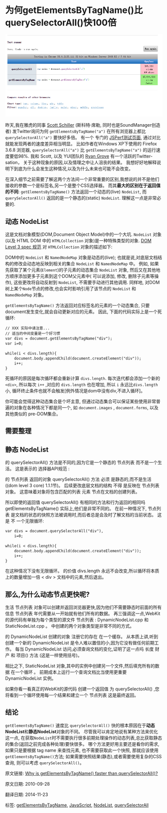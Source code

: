 为何getElementsByTagName()比querySelectorAll()快100倍
==

![](01_vs.png)

昨天,我在雅虎的同事 [Scott Schiller](http://www.schillmania.com/) (斯科特·席勒, 同时也是SoundManager创造者) 发Twitter询问为何 `getElementsByTagName("a")` 在所有浏览器上都比 `querySelectorAll("a")` 要快好多倍。 有一个 专门的 [JSPerf测试页面](http://jsperf.com/queryselectorall-vs-getelementsbytagname), 通过对比就能发现两者的速度差异相当明显。 比如作者在Windows XP下使用的 Firefox 3.6.8 浏览器, `querySelectorAll("a")` 比 `getElementsByTagName("a")` 的运行速度要低98%. 我和 Scott, 以及 YUI团队的 [Ryan Grove](http://www.wonko.com/) 有一个活跃的Twitter-sation， 关于这种现象的原因,以及情理之中让人沮丧的结果。 我想好好地解释说明下到底为什么会发生这种情况,以及为什么未来也可能不会改变。

在深入细节之前需要了解这两个方法间一个非常重要的区别,我想说的并不是他们接收的参数一个是标签名,另一个是整个CSS选择器。 而其**最大的区别在于返回值的不同**: `getElementsByTagName()` 方法返回一个动态的(live) `NodeList`,  而 `querySelectorAll()` 返回的是一个静态的(static) `NodeList`. 理解这一点是非常必要的.

## 动态 NodeList ##

这是文档对象模型(DOM,Document Object Model)中的一个大坑.  `NodeList` 对象(以及 HTML DOM 中的 `HTMLCollection` 对象)是一种特殊类型的对象. [DOM Level 3 spec 规范](http://www.w3.org/TR/DOM-Level-3-Core/core.html#td-live) 对 `HTMLCollection` 对象的描述如下:

DOM中的 `NodeList` 和 `NamedNodeMap` 对象是动态的(live); 
也就是说,对底层文档结构的修改会动态地反映到相关的集合 `NodeList` 和 `NamedNodeMap` 中。 例如, 如果先获取了某个元素(`Element`)的子元素的动态集合 `NodeList` 对象, 然后又在其他地方顺序添加更多子元素到这个DOM父元素中( 可以说添加, 修改, 删除子元素等操作), 这些更改将自动反射到 `NodeList`, 不需要手动进行其他调用. 同样地, 对DOM树上某个`Node`节点的修改,也会实时影响引用了该节点的 `NodeList` 和 `NamedNodeMap` 对象。

`getElementsByTagName()` 方法返回对应标签名的元素的一个动态集合, 只要document发生变化,就会自动更新对应的元素。 因此, 下面的代码实际上是一个死循环:

	// XXX 实际中请注意... 
	// 适当的中间变量是一个好习惯
	var divs = document.getElementsByTagName("div");
	var i=0;
	
	while(i < divs.length){
	    document.body.appendChild(document.createElement("div"));
	    i++;
	}

死循环的原因是每次循环都会重新计算 `divs.length`. 每次迭代都会添加一个新的 `<div>`, 所以每次 `i++` ,对应的 `divs.length` 也在增加, 所以 `i` 永远比`divs.length`小, 循环终止条件也就不会触发[例外情况是dom中没有div,不进入循环]。

你可能会觉得这种动态集合是个坏主意, 但通过动态集合可以保证某些使用非常普遍的对象在各种情况下都是同一个, 如 `document.images` , `document.forms`, 以及其他类似的 pre-DOM集合。

## 需要整理

## 静态 NodeList ##

的 querySelectorAll() 方法是不同的,因为它是一个静态的 节点列表 而不是一个生活。 这是表示的 选择器API规范 :

的 节点列表 返回的对象 querySelectorAll() 方法 必须 是静态的,而不是生活((dom level 3 core) 1.1.1节)。 后续更改底层文档的结构 不得 是反映在 节点列表 对象。 这意味着对象将包含匹配的列表 元素 节点在文档的创建列表。

所以即使的返回值 querySelectorAll() 有相同的方法和行为返回的相同吗 getElementsByTagName() 实际上,他们是非常不同的。 在前一种情况下, 节点列表 是文档的状态的快照方法被调用时,而后者总是会及时了解文档的当前状态。 这是 不 一个无限循环:


	var divs = document.querySelectorAll("div"),
	    i=0;
	
	while(i < divs.length){
	    document.body.appendChild(document.createElement("div"));
	    i++;
	}


在这种情况下没有无限循环。 的价值 divs.length 永远不会改变,所以循环将本质上的数量增加一倍 < div > 文档中的元素,然后退出。

## 那么,为什么动态节点更快呢? ##

生活 节点列表 对象可以创建并返回浏览器更快,因为他们不需要静态时前面的所有信息 节点列表 年代需要从一开始就有他们所有的数据。 再三强调这一点,WebKit的源代码有单独为每个类型的源文件 节点列表 : DynamicNodeList.cpp 和 StaticNodeList.cpp 。 中创建的两个对象类型是非常不同的方式。

的 DynamicNodeList 创建的对象 注册它的存在 在一个缓存。 从本质上讲,听到创建一个新的 DynamicNodeList 是令人难以置信的小,因为它没有做任何前期工作。 每当 DynamicNodeList 访问,必须查询文档的变化,证明了这一点吗 长度 财产 和 项目() 方法 (这是一样使用括号)。

相比之下, StaticNodeList 对象,其中的实例中创建另一个文件,然后填充所有的数据 在一个循环 。 前期成本上运行一个查询文档比当使用更重要 DynamicNodeList 实例。

如果你看一看真正的WebKit的源代码 创建一个返回值 为 querySelectorAll() ,您将看到一个循环使用每一个结果和建立一个 节点列表 这是最终返回。

## 结论 ##

`getElementsByTagName()` 速度比 `querySelectorAll()` 快的根本原因在于**动态NodeList**和**静态NodeList**对象的不同。 尽管我可以肯定地说有某种方法来优化这一点, 在获取`NodeList`时不需要执行很多前期处理操作的动态列表,总比获取静态的集合(返回之前完成各种处理)要快很多。 哪个方法更好用主要还是看你的需求, 如果只是要根据 tag name 来查找元素, 也不需要获取此一个快照, 那就应该使用 `getElementsByTagName()`方法; 如果需要快照结果(静态),或者需要使用复杂的CSS查询, 则可以考虑 `querySelectorAll()`。







原文链接: [Why is getElementsByTagName() faster than querySelectorAll()?](http://www.nczonline.net/blog/2010/09/28/why-is-getelementsbytagname-faster-that-queryselectorall/)

原文日期: 2010-09-28

翻译日期: 2014-11-23


标签: [getElementsByTagName](http://www.nczonline.net/blog/tag/getelementsbytagname/), [JavaScript](http://www.nczonline.net/blog/tag/javascript/), [NodeList](http://www.nczonline.net/blog/tag/nodelist/), [querySelectorAll](http://www.nczonline.net/blog/tag/queryselectorall/)